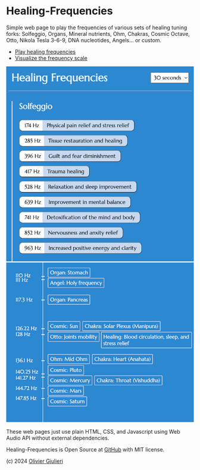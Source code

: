 # Healing-Frequencies

Simple web page to play the frequencies of various sets of healing tuning forks: Solfeggio, Organs, Mineral nutrients, Ohm, Chakras, Cosmic Octave, Otto, Nikola Tesla 3-6-9, DNA nucleotides, Angels... or custom.

- [Play healing frequencies](https://evoluteur.github.io/healing-frequencies/)
- [Visualize the frequency scale](https://evoluteur.github.io/healing-frequencies/healing-frequencies-scale.html)

![Play healing frequencies](hf-player.png)
![Visualize the frequency scale](hf-scale.png)

These web pages just use plain HTML, CSS, and Javascript using Web Audio API without external dependencies.

Healing-Frequencies is Open Source at [GitHub](https://github.com/evoluteur/healing-frequencies) with MIT license.

(c) 2024 [Olivier Giulieri](https://evoluteur.github.io/)